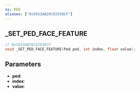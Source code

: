 ```yaml
---
ns: PED
aliases: ["0x5653AB26C82938CF"]
---
```

## _SET_PED_FACE_FEATURE

```c
// 0x5653AB26C82938CF
void _SET_PED_FACE_FEATURE(Ped ped, int index, float value);
```

## Parameters
* **ped**:
* **index**:
* **value**:
